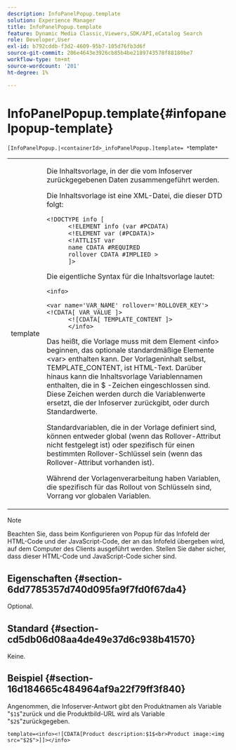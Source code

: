 ```yaml
---
description: InfoPanelPopup.template
solution: Experience Manager
title: InfoPanelPopup.template
feature: Dynamic Media Classic,Viewers,SDK/API,eCatalog Search
role: Developer,User
exl-id: b792cddb-f3d2-4609-95b7-105d76fb3d6f
source-git-commit: 206e4643e3926cb85b4be2189743578f88180be7
workflow-type: tm+mt
source-wordcount: '201'
ht-degree: 1%

---
```


# InfoPanelPopup.template{#infopanelpopup-template}

`[InfoPanelPopup.|<containerId>_infoPanelPopup.]template= *`template`*`

<table id="table_A6B1B446A7AE4A4A8B552C07EC88E518"> 
 <tbody> 
  <tr> 
   <td> <p> <span class="codeph"><span class="varname"> template</span></span> </p> </td> 
   <td> <p>Die Inhaltsvorlage, in der die vom Infoserver zurückgegebenen Daten zusammengeführt werden. </p> <p>Die Inhaltsvorlage ist eine XML-Datei, die dieser DTD folgt: </p> <p> <code>&lt;!DOCTYPE&nbsp;info&nbsp;[
      &lt;!ELEMENT&nbsp;info&nbsp;(var&nbsp;#PCDATA)
      &lt;!ELEMENT&nbsp;var&nbsp;(#PCDATA)&gt;
      &lt;!ATTLIST&nbsp;var&nbsp;
      name&nbsp;CDATA&nbsp;#REQUIRED
      rollover&nbsp;CDATA&nbsp;#IMPLIED&nbsp;&gt;
      ]&gt;</code> </p> <p>Die eigentliche Syntax für die Inhaltsvorlage lautet: </p> <p> <code>&lt;info&gt;
      &lt;var&nbsp;name='VAR_NAME'&nbsp;rollover='ROLLOVER_KEY'&gt;&lt;!CDATA[&nbsp;VAR_VALUE&nbsp;]&gt;
      &lt;![CDATA[&nbsp;TEMPLATE_CONTENT&nbsp;]&gt;
      &lt;/info&gt;</code> </p> <p>Das heißt, die Vorlage muss mit dem Element <span class="codeph"> &lt;info&gt;</span> beginnen, das optionale standardmäßige Elemente <span class="codeph"> &lt;var&gt;</span> enthalten kann. Der Vorlageninhalt selbst, <span class="codeph"> TEMPLATE_CONTENT</span>, ist HTML-Text. Darüber hinaus kann die Inhaltsvorlage Variablennamen enthalten, die in <span class="codeph"> $</span> -Zeichen eingeschlossen sind. Diese Zeichen werden durch die Variablenwerte ersetzt, die der Infoserver zurückgibt, oder durch Standardwerte. </p> <p>Standardvariablen, die in der Vorlage definiert sind, können entweder global (wenn das Rollover-Attribut nicht festgelegt ist) oder spezifisch für einen bestimmten Rollover-Schlüssel sein (wenn das Rollover-Attribut vorhanden ist). </p> <p>Während der Vorlagenverarbeitung haben Variablen, die spezifisch für das Rollout von Schlüsseln sind, Vorrang vor globalen Variablen. </p> </td> 
  </tr> 
 </tbody> 
</table>

>[!NOTE]
>
>Beachten Sie, dass beim Konfigurieren von Popup für das Infofeld der HTML-Code und der JavaScript-Code, der an das Infofeld übergeben wird, auf dem Computer des Clients ausgeführt werden. Stellen Sie daher sicher, dass dieser HTML-Code und JavaScript-Code sicher sind.

## Eigenschaften {#section-6dd7785357d740d095fa9f7fd0f67da4}

Optional.

## Standard {#section-cd5db06d08aa4de49e37d6c938b41570}

Keine.

## Beispiel {#section-16d184665c484964af9a22f79ff3f840}

Angenommen, die Infoserver-Antwort gibt den Produktnamen als Variable &quot;`$1$`&quot;zurück und die Produktbild-URL wird als Variable &quot;`$2$`&quot;zurückgegeben.

`template=<info><![CDATA[Product description:$1$<br>Product image:<img src="$2$">]]></info>`
